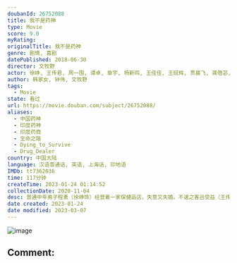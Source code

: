 ```yaml
---
doubanId: 26752088
title: 我不是药神
type: Movie
score: 9.0
myRating: 
originalTitle: 我不是药神
genre: 剧情, 喜剧
datePublished: 2018-06-30
director: 文牧野
actor: 徐峥, 王传君, 周一围, 谭卓, 章宇, 杨新鸣, 王佳佳, 王砚辉, 贾晨飞, 龚蓓苾, 宁浩, 李乃文, 岳小军, 苇青, 富冠铭, 巴拉特·巴蒂, 喜利图, 张海艳, 朱耕佑, 张子贤, 邓飞, 任洛敏, 杜子蓝, 刘兴雷, 杜家毅, 宁晓志, 刘頔, 马千壹, 石强, 甘昀宸, 何李宁, 陈翃, 朱卫民, 吴健, 姜蓉蓉
author: 韩家女, 钟伟, 文牧野
tags:
  - Movie
state: 看过
url: https://movie.douban.com/subject/26752088/
aliases:
  - 中国药神
  - 印度药神
  - 印度药商
  - 生命之路
  - Dying_to_Survive
  - Drug_Dealer
country: 中国大陆
language: 汉语普通话, 英语, 上海话, 印地语
IMDb: tt7362036
time: 117分钟
createTime: 2023-01-24 01:14:52
collectionDate: 2020-11-04
desc: 普通中年男子程勇（徐峥饰）经营着一家保健品店，失意又失婚。不速之客吕受益（王传君饰）的到来，让他开辟了一条去印度买药做“代购”的新事业，虽然困难重重，但他在这条“买药之路”上发现了商机，一发不可收...
date created: 2023-01-24
date modified: 2023-03-07
---
```


![image](p2561305376.jpg)

Comment:
---
